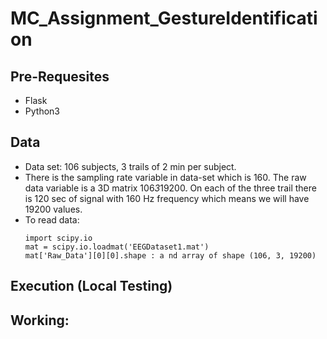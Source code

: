# MC_Assignment_GestureIdentification

## Pre-Requesites
 - Flask
 - Python3
 

## Data
 * Data set: 106 subjects, 3 trails of 2 min per subject. 
 * There is the sampling rate variable in data-set which is 160. The raw data variable is a 3D matrix 106*3*19200. On each of the three trail there is 120 sec of signal with 160 Hz frequency which means we will have 19200 values.  
 * To read data:
    ```
    import scipy.io
    mat = scipy.io.loadmat('EEGDataset1.mat')
    mat['Raw_Data'][0][0].shape : a nd array of shape (106, 3, 19200)
    ```
    
     

## Execution (Local Testing)


## Working:
